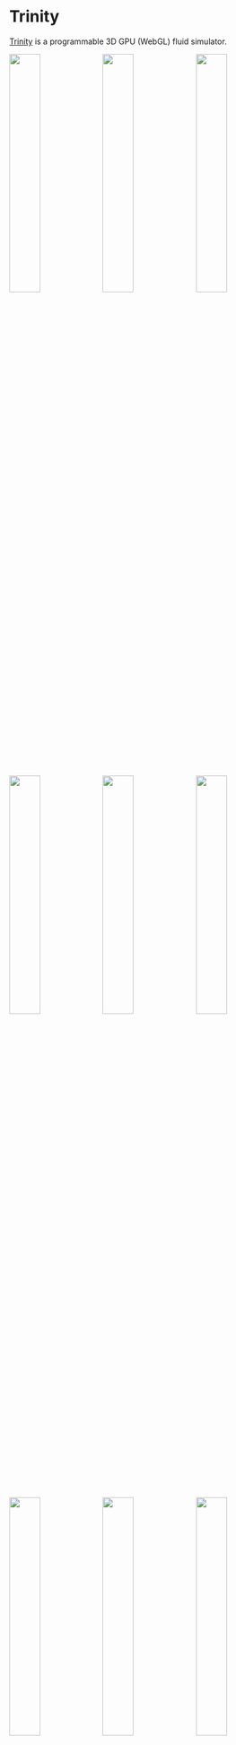 
# Trinity

<a href="https://portsmouth.github.io/Trinity/">Trinity</a> is a programmable 3D GPU (WebGL) fluid simulator.

<a href='https://portsmouth.github.io/Trinity/?preset="Basic plume"'><img src="./thumbs/Basic-plume.png" width="33%"/></a><a href='https://portsmouth.github.io/Trinity/?preset="Plume + sphere collider I"'><img src="./thumbs/Plume-sphere.png" width="33%"/></a><a href='https://portsmouth.github.io/Trinity/?preset="Plume + walls"'><img src="./thumbs/Plume-walls.png" width="33%"/></a>
<a href='https://portsmouth.github.io/Trinity/?preset="Nuke III"'><img src="./thumbs/nuke.png" width="33%"/></a><a href='https://portsmouth.github.io/Trinity/?preset="Nuke"'><img src="./thumbs/nuke-II.png" width="33%"/></a><a href='https://portsmouth.github.io/Trinity/?preset="Moving fireball III"'><img src="./thumbs/fireball.png" width="33%"/></a>
<a href='https://portsmouth.github.io/Trinity/?preset="Dust devil"'><img src="./thumbs/dust-devil.png" width="33%"/></a><a href='https://portsmouth.github.io/Trinity/?preset="Dye collision"'><img src="./thumbs/Dye-collision.png" width="33%"/></a><a href='https://portsmouth.github.io/Trinity/?preset="Vortex street"'><img src="./thumbs/vortex-street.png" width="33%"/></a>

## Overview

### Simulation and Rendering

Trinity is a WebGL application which solves the [Navier–Stokes equations](https://en.wikipedia.org/wiki/Navier%E2%80%93Stokes_equations) equations of fluid/gas dynamics on GPU, and volume renders the resulting fields.

Only the core simulation logic is hard-coded, while most of the dynamics is determined by user-written GLSL programs which specify the injection of fluid velocity and temperature, application of external forces, and the presence of solid obstacles which the fluid collides with. Hot fluid is simulated by injection of a scalar field representing temperature, which is then passively advected and made to affect the dynamics according to buoyancy forces. In general, up to four scalar fields (collectively referred to as "the temperature") may be passively advected and used to drive the dynamics.

For rendering, two color fields representing the extinction (i.e. density) and albedo of an absorbing/scattering/emitting medium, such as dust or ink, are injected and passively advected. These are volume rendered via raymarching, illuminated by a single distance light (the "sun"). The map from the temperature field to emission radiance, to simulate blackbody radiation for example, is provided by the user.

The following 6 user-written GLSL programs specify the dynamics and rendering:

  - <a href="#common">Common</a>: declare uniform float and vec3 quantities, and bind them to UI sliders and color pickers.
  - <a href="#initial">Initial</a>: specify initial conditions for velocity, temperature and medium density and albedo.
  - <a href="#inject">Inject</a>: inject velocity, heat or media into the simulation.
  - <a href="#influence">Influence</a>: apply external forces (due to e.g. buoyancy, wind).
  - <a href="#collide">Collide</a>: specify collision geometry via an SDF.
  - <a href="#render">Render</a>: specify how temperature maps to emission, and the phase-function.

#### Grid geometry

The simulation is done on a fixed size Eulerian grid. 
In all programs, the variable `vec3 wsP` refers to the world space position in coordinates which range from the origin to `vec3 L`, where `L` is in units of voxels.
For example a grid of resolution `(128, 512, 128)` has its lower left corner at `(0, 0, 0)` and its upper right corner at `L=(128.0, 512.0, 128.0)`.
The center of the grid is at `L/2`.

#### Technical details

 - As WebGL does not currently support writing to 3D textures from within fragment shaders, the 3D grid has to be represented via 2D textures.
   This is done similarly to the ["flat 3D textures"](https://dl.acm.org/doi/10.5555/844174.844189) of Harris et al (2003). See the commentary [here](https://github.com/portsmouth/Trinity/blob/master/js/solver.js#L144) for a detailed description of the scheme used.
 - Pressure projection is currently rather simplistic and done via Jacobi iteration. The scheme for handling pressure projection in the presence of solid boundaries is taken from ["Real-Time Simulation and Rendering of 3D Fluids"](http://developer.download.nvidia.com/books/gpu_gems_3/samples/gems3_ch30.pdf) by Crane et al (2008).
 - Semi-Lagrangian advection is done via a 4th order Runge-Kutta method.
 - Colliders are currently assumed to be static (i.e. if the SDF is time-dependent, the velocity of the walls will not be transferred to the fluid).
 - Diffusion of the advected terms, as well as fluid viscosity, is ignored (as is common in CFD for graphics).
 - "Neumann" boundary conditions are applied at the edges of the grid (i.e. derivatives are zero at the boundaries, so material flows out freely).
 - Trinity is named after the code name of the [first nuclear weapon test](https://en.wikipedia.org/wiki/Trinity_(nuclear_test)).


## Programs

The simulation is specified in detail by the following six GLSL programs (here with example implementations):

### Common

To allow for real-time interaction with the simulation, there is a simple system for declaring "uniform" float and vec3 variables in the user-code,
and binding them to UI sliders and color-pickers which control them:

```glsl
//////////////////////////////////////////////////////////////////////////////////////////////////////
// Bind UI parameters to uniforms used in the various programs
// The metadata after the // on each line containing a uniform declaration is a JSON object which is used to
// generate a uniform variable for the shader, which is "bound" to (i.e. driven by) a UI slider or color picker
// (depending on whether "default" is a number or array).
//////////////////////////////////////////////////////////////////////////////////////////////////////

// "Physics"
uniform float gravity;          // {"name":"gravity",          "min":0.0, "max":1.0,   "step":0.01, "default":0.05}
uniform float buoyancy;         // {"name":"buoyancy",         "min":0.0, "max":0.5,   "step":0.01, "default":0.5}
uniform float radiationLoss;    // {"name":"radiationLoss",    "min":0.9, "max":1.0,   "step":0.01,  "default":0.99}

// Blast geometry
uniform float blast_height;     // {"name":"blast_height",     "min":0.1, "max":0.9,   "step":0.01, "default":0.25}
uniform float blast_radius;     // {"name":"blast_radius",     "min":0.0, "max":0.1,   "step":0.01, "default":0.1}
uniform float blast_velocity;   // {"name":"blast_velocity",   "min":0.0, "max":100.0, "step":0.1,  "default":50.0}
uniform float blast_heat_flux;  // {"name":"blast_heat_flux",  "min":0.0, "max":100.0, "step":1.0,  "default":100.0}

// Dust
uniform float dust_inflow_rate; // {"name":"dust_inflow_rate", "min":0.0, "max":10.0,   "step":0.01, "default":1.0}
uniform vec3  dust_absorption;  // {"name":"dust_absorption",  "default":[0.5,0.5,0.5], "scale":1.0}
uniform vec3  dust_scattering;  // {"name":"dust_scattering",  "default":[0.5,0.5,0.5], "scale":1.0}

// Rendering
uniform float TtoKelvin;        // {"name":"TtoKelvin",        "min":0.0, "max":300.0,  "step":0.01, "default":10.0}

float Tambient;

/******************************************************/
/*                 mandatory function                 */
/******************************************************/
void init()
{
    // Any global constants defined here are available in all functions
    Tambient = 1.0;
}
```

### Initial

Specify initial conditions for velocity, temperature and medium density and albedo.

```glsl
//////////////////////////////////////////////////////////////////////////////////////////////////////
// Specify the initial conditions for the simulation,
// i.e. populate all the relevant fields (velocity, temperature, debris density/albedo) at time 0.0
//////////////////////////////////////////////////////////////////////////////////////////////////////

/******************************************************/
/*                 mandatory function                 */
/******************************************************/
void initial_conditions(in vec3 wsP,               // world space center of current voxel
                        in vec3 L, in float dL,    // world-space extents of grid, and voxel-size
                        inout vec3 v,              // initial velocity
                        inout vec4 T,              // initial temperature
                        inout vec3 medium,         // initial per-channel medium density (extinction)
                        inout vec3 mediumAlbedo)   // initial per-channel medium albedo
{
    v = vec3(0.0);
    T = vec4(Tambient);
    medium = vec3(0.0);
    mediumAlbedo = vec3(0.0);
}
```

### Inject

Inject velocity, heat or media into the simulation.

The temperature field `vec4 T` is in general 4 arbitrary scalar fields which are advected with the flow, which can be used to influence the dynamics in whatever fashion. (For example, one of these fields could be used to represent density of fuel, if simulating combustion). The medium density and albedo fields are "special" in the sense that they determine the absorption and scattering of the rendered media.

The velocity and temperature fields may be injected either by specifying the inflow rate (i.e. supplying a "source" term), or by directly setting the value of the field (i.e like a Dirichlet boundary condition). While only the inflow version is available for the medium field (as using Dirichlet boundary conditions for medium density would be odd).

Note that the simulation time starts at `0.0`, incrementing by one timestep each frame
(looping on reaching max_timesteps).

```glsl
//////////////////////////////////////////////////////////////////////////////////////////////////////
// Update the velocity, temperature via either:
//  - specification of volumetric inflow/outflow rate due to sources/sinks (vInflow, Tinflow)
//  - modification in-place, i.e. Dirichlet boundary conditions (v, T)
// Also specify the injected medium density inflow rate, and its scattering albedo.
//////////////////////////////////////////////////////////////////////////////////////////////////////

/******************************************************/
/*                 mandatory function                 */
/******************************************************/

void inject(in vec3 wsP,                 // world space center of current voxel
            in float time,               // time (i.e. frame count times timestep value)
            in vec3 L, in float dL,      // world-space extents of grid, and voxel-size
            inout vec3 v,                // modify velocity in-place (defaults to no change)
            inout vec3 vInflow,          // velocity inflow rate (defaults to zero)
            inout vec4 T,                // modify temperature in-place (defaults to no change)
            inout vec4 Tinflow,          // temperature inflow rate (defaults to zero)
            inout vec3 mediumInflow,     // medium density inflow rate (defaults to zero)
            inout vec3 mediumAlbedo)     // medium albedo
{
    vec3 blast_center = vec3(0.5*L.x, blast_height*L.y, 0.5*L.z);
    vec3 dir = wsP - blast_center;
    float r = length(dir);
    dir /= r;
    float rt = r/(blast_radius*L.y);
    if (rt <= 1.0 && time<400.0)
    {
        // Within blast radius: inject velocity and temperature
        float radial_falloff = max(0.0, 1.0 - rt*rt*(3.0 - 2.0*rt));
        vInflow = dir * blast_velocity * radial_falloff;
        Tinflow.r = blast_heat_flux * radial_falloff;

        // Also inject absorbing/scattering "dust"
        vec3 dust_extinction = dust_absorption + dust_scattering;
        mediumInflow = dust_extinction * dust_inflow_rate * radial_falloff;
        mediumAlbedo = dust_scattering / dust_extinction;
    }
    else
    {
        // Apply thermal relaxation due to "radiation loss"
        T.r *= radiationLoss;
    }
}

```

### Influence

Apply external forces (due to e.g. buoyancy, wind), i.e. return the sum of forces to be applied at the given voxel.

```glsl
//////////////////////////////////////////////////////////////////////////////////////////////////////
// Apply any external forces to the fluid
//////////////////////////////////////////////////////////////////////////////////////////////////////

/******************************************************/
/*                 mandatory function                 */
/******************************************************/

vec3 externalForces(in vec3 wsP,                       // world space center of current voxel
                    in float time,                     // time
                    in vec3 L, in float dL,            // world-space extents of grid, and voxel-size
                    in vec3 v, in float P, in vec4 T,  // velocity, pressure, temperature at current voxel
                    in vec3 medium)                    // medium density at current voxel
{
    // Boussinesq approximation (a la Fedkiw & Stam)
    float densityAvg = (medium.r + medium.g + medium.b)/3.0;
    float buoyancy_force = -densityAvg*gravity + buoyancy*(T.r - Tambient);
    return vec3(0.0, buoyancy_force, 0.0);
}
```

### Collide

Specify collision geometry via an SDF (that is, the volume in which the returned value is negative is taken to be in the interior of a solid obstacle).

```glsl
//////////////////////////////////////////////////////////////////////////////////////////////////////
// Specify regions which contain impenetrable, static collider material
//////////////////////////////////////////////////////////////////////////////////////////////////////

float sdSphere(vec3 X, in vec3 C, float r) { return length(X-C) - r; }

/******************************************************/
/*                 mandatory function                 */
/******************************************************/

float collisionSDF(in vec3 wsP,            // world space center of current voxel
                   in float time,          // time
                   in vec3 L, in float dL) // world-space extents of grid, and voxel-size
{
    // Return SDF of the collider surface.
    // (where the interior with SDF < 0.0 is a solid obstacle)
    return sdSphere(wsP, vec3(L.x/2.0, L.y/3.0, L.z/2.0), 0.5*L.x*collider_radius);
}
```

### Render

Specify how temperature maps to emission, and phase-function.

```glsl
//////////////////////////////////////////////////////////////////////////////////////////////////////
// Specify the fluid emission field and phase function
//////////////////////////////////////////////////////////////////////////////////////////////////////

// Approximate map from temperature in Kelvin to blackbody emission color.
// Valid from 1000 to 40000 K (and additionally 0 for pure full white)
vec3 colorTemperatureToRGB(const in float temperature)
{
    // (implementation omitted here)
}

/******************************************************/
/*                 mandatory functions                */
/******************************************************/

// Specify how the temperature is mapped to the local emission radiance
vec3 temperatureToEmission(in vec4 T)
{
    vec3 emission = colorTemperatureToRGB(T.r * TtoKelvin) * pow(T.r/100.0, 4.0);
    return emission;
}

// Optionally remap the medium density (extinction) and albedo
void mediumRemap(inout vec3 medium,
                 inout vec3 mediumAlbedo)
{}

// Specify phase function of medium
float phaseFunction(float mu,         // cosine of angle between incident and scattered ray
                    float anisotropy) // anisotropy coefficient
{
    const float pi = 3.141592653589793;
    float g = anisotropy;
    float gSqr = g*g;
    return (1.0/(4.0*pi)) * (1.0 - gSqr) / pow(1.0 - 2.0*g*mu + gSqr, 1.5);
}
```

## Parameters

For reference, these are the parameters of the solver and volume renderer:

### Solver parameters

The fluid solver has the following parameters:

- *Nx*, *Ny*, *Nz*: the voxel resolution on each axis.
- *NprojSteps*: the number of Jacobi iterations for the pressure projection step
- *max_timesteps*: the maximum timestep count, after which the simulation loops
- *vorticity_scale*: controls the amount of "vorticity confinement" applied, which enhances detail as the expense of simulation stability and correctness (see [Fedkiw & Stam](https://dl.acm.org/doi/10.1145/383259.383260)).
- *expansion*: simulates local fluid expansion due to heating
- *timestep*: timestep value, normally fixed at 1.0

### Renderer parameters

Volume rendering parameters:

- *extinctionScale*: scale the medium density (extinction) value
- *emissionScale*: scale the emission radiance
- *anisotropy*: set the anisotropy of the phase-function
- *exposure*: tonemapping exposure
- *gamma*: tonemapping gamma
- *saturation*: tonemapping color saturation
- *sunLatitude*: latitude angle of directional light
- *sunLongitude*: longitude angle of directional light
- *sunPower*: power of directional light
- *sunColor*: color of directional light
- *skyColor*: color of (uniform) sky dome light
- *Nraymarch*: number of raymarch steps
- *max_spp*: maximum number of samples to average the jittered raymarch over
- *spp_per_frame*: number of spp to run for each frame
- *show_bounds*: show wireframe grid bounds
- *colliderDiffuse*: collision SDF diffuse reflection color
- *colliderSpec*: collision SDF specular reflection color
- *colliderRoughness*: collision SDF specular roughness

### Load/Save scene

 - *save scene*: save scene out to a JSON file (filename auto-generated with a timestamp)
 - *load scene*: load a previously saved JSON scene file

### Keys

  - Space bar: toggle the simulation play/pause state
  - ESC key: restart the simulation from time 0.0
  - F11 key: go fullscreen
  - O key: dump JSON application state to console, used to generate new presets.
  - F key: move camera to the standard orientation
  - H key: toggle the menus and HUD


